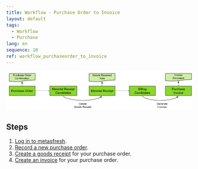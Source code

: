 ```yaml
---
title: Workflow - Purchase Order to Invoice
layout: default
tags:
  - Workflow
  - Purchase
lang: en
sequence: 10
ref: workflow_purchaseorder_to_invoice
---
```


<kbd><img src="../../images/en_workflow_PO_to_POinvoice.png" alt="Fig.: Workflow - Purchase Order to Invoice"></kbd>

## Steps
1. [Log in to metasfresh](Login).
1. [Record a new purchase order](CreatePurchaseOrder).
1. [Create a goods receipt](CreateGoodsReceipt) for your purchase order.
1. [Create an invoice](CreatePurchaseInvoice) for your purchase order.
